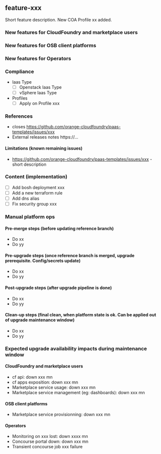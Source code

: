 ## feature-xxx

Short feature description.
New COA Profile xx added.

### New features for CloudFoundry and marketplace users

### New features for OSB client platforms

### New features for Operators

### Compliance
* Iaas Type
  * [ ] Openstack Iaas Type
  * [ ] vSphere Iaas Type
* Profiles
  * [ ] Apply on Profile xxx

### References
- closes https://github.com/orange-cloudfoundry/paas-templates/issues/xxx
- External releases notes https://...

#### Limitations (known remaining issues)
- https://github.com/orange-cloudfoundry/paas-templates/issues/xxx - short description

### Content (implementation)
* [ ] Add bosh deployment xxx
* [ ] Add a new terraform rule
* [ ] Add dns alias
* [ ] Fix security group xxx

### Manual platform ops

#### Pre-merge steps (before updating reference branch)
- Do xx
- Do yy

#### Pre-upgrade steps (once reference branch is merged, upgrade prerequisite. Config/secrets update)
- Do xx
- Do yy

#### Post-upgrade steps (after upgrade pipeline is done)
- Do xx
- Do yy

#### Clean-up steps (final clean, when platform state is ok. Can be applied out of upgrade maintenance window)
- Do xx
- Do yy

### Expected upgrade availability impacts during maintenance window

#### CloudFoundry and marketplace users
- cf api: down xxx mn
- cf apps exposition: down xxx mn
- Marketplace service usage: down xxx mn
- Marketplace service management (eg: dashboards): down xxx mn

#### OSB client platforms
- Marketplace service provisionning: down xxx mn

#### Operators
- Monitoring on xxx lost: down xxxx mn
- Concourse portal down: down xxx mn
- Transient concourse job xxx failure
